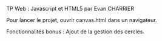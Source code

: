 TP Web : Javascript et HTML5 par Evan CHARRIER

Pour lancer le projet, ouvrir canvas.html dans un navigateur.

Fonctionnalités bonus : Ajout de la gestion des cercles.